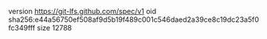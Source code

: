 version https://git-lfs.github.com/spec/v1
oid sha256:e44a56750ef508af9d5b19f489c001c546daed2a39ce8c19dc23a5f0fc349fff
size 12788
